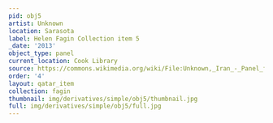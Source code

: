 ```yaml
---
pid: obj5
artist: Unknown
location: Sarasota
label: Helen Fagin Collection item 5
_date: '2013'
object_type: panel
current_location: Cook Library
source: https://commons.wikimedia.org/wiki/File:Unknown,_Iran_-_Panel_from_Iran_-_Google_Art_Project.jpg
order: '4'
layout: qatar_item
collection: fagin
thumbnail: img/derivatives/simple/obj5/thumbnail.jpg
full: img/derivatives/simple/obj5/full.jpg
---
```

